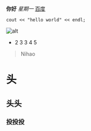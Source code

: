 **你好**
*星期一*
[百度](http://www.baidu.com)

`cout << "hello world" << endl;`

![alt](http://www.baidu.com)

* 2 3 3 4 5 
> Nihao

# 头
## 头头
### 投投投
